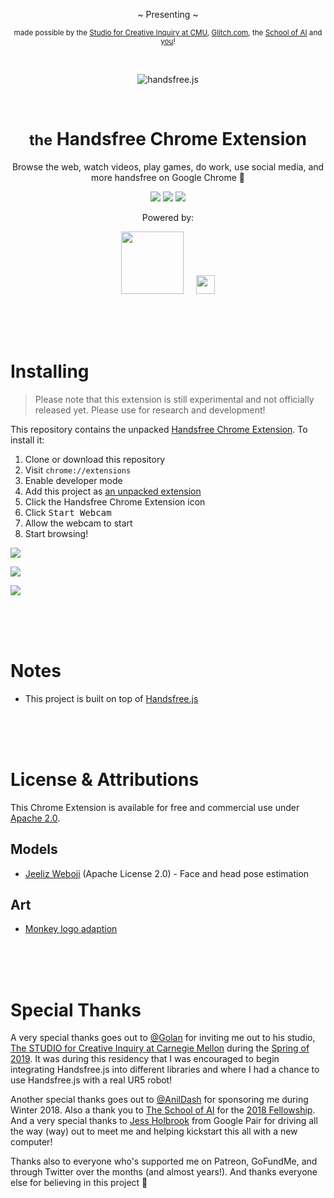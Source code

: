 <div align="center">
  <p>~ Presenting ~</p>
  <p><small>made possible by the <a href="https://www.cmu.edu/cfa/studio/index.html">Studio for Creative Inquiry at CMU</a>, <a href="https://glitch.com/@handsfreejs">Glitch.com</a>, the <a href="https://youtu.be/CJDpF4xUieY?t=58">School of AI</a> and <a href="https://patreon.com/handsfreejs">you</a>!</small></p>
  <br>
  <p><img src="https://i.imgur.com/lBdg97f.gif" alt="handsfree.js"></p>
  <br>
  <h1><small>the</small> Handsfree Chrome Extension</h1>
  <p>Browse the web, watch videos, play games, do work, use social media, and more handsfree on Google Chrome 👋</p>
  <p>
    <img class="mr-1" src="https://img.shields.io/github/last-commit/handsfreejs/handsfree-chrome.svg"> <img class="mr-1" src="https://img.shields.io/github/issues/handsfreejs/handsfree-chrome/bugs?label=bugs">
    <img src="https://img.shields.io/github/issues/handsfreejs/handsfree-chrome/request?label=requests">
  </p>
  <p>Powered by:</p>
  <p><a href="https://github.com/jeeliz/jeelizWeboji"><img width=100 src="https://jeeliz.com/wp-content/uploads/2018/01/LOGO_JEELIZ_BLUE.png"></a> &nbsp;&nbsp;&nbsp;
  <a href="https://github.com/tensorflow/tfjs-models/"><img src='https://i.imgur.com/KqlnNuA.png' height=30></a>
</div>

<br>
<br>
<br>

# Installing

> Please note that this extension is still experimental and not officially released yet. Please use for research and development!

This repository contains the unpacked [Handsfree Chrome Extension](https://handsfree.js.org/#/chrome). To install it:

1. Clone or download this repository
2. Visit `chrome://extensions`
3. Enable developer mode
4. Add this project as [an unpacked extension](https://developer.chrome.com/extensions/getstarted#manifest)
5. Click the Handsfree Chrome Extension icon
6. Click <kbd>Start Webcam</kbd>
7. Allow the webcam to start
8. Start browsing!

![](https://i.imgur.com/q2M8eFA.jpg)

![](https://i.imgur.com/MFes7pL.jpg)

![](https://i.imgur.com/oFbweZr.jpg)

<br>
<br>
<br>

# Notes

- This project is built on top of [Handsfree.js](https://github.com/handsfreejs/handsfree)

<br>
<br>
<br>

# License & Attributions

This Chrome Extension is available for free and commercial use under [Apache 2.0](http://www.apache.org/licenses/LICENSE-2.0.html).

## Models

- [Jeeliz Weboji](https://github.com/jeeliz/jeelizWeboji) (Apache License 2.0) - Face and head pose estimation

## Art

- [Monkey logo adaption](https://www.designevo.com/apps/logo/?name=cute-monkey-and-interesting-gaming)

<br>
<br>
<br>

# Special Thanks

A very special thanks goes out to [@Golan](https://twitter.com/golan) for inviting me out to his studio, [The STUDIO for Creative Inquiry at Carnegie Mellon](http://studioforcreativeinquiry.org/) during the [Spring of 2019](https://www.flickr.com/photos/creativeinquiry/albums/72157703188612302). It was during this residency that I was encouraged to begin integrating Handsfree.js into different libraries and where I had a chance to use Handsfree.js with a real UR5 robot!

Another special thanks goes out to [@AnilDash](https://twitter.com/anildash) for sponsoring me during Winter 2018. Also a thank you to [The School of AI](https://twitter.com/SchoolOfAIOffic) for the [2018 Fellowship](https://www.youtube.com/watch?v=CJDpF4xUieY&t=58). And a very special thanks to [Jess Holbrook](https://twitter.com/jessscon) from Google Pair for driving all the way (way) out to meet me and helping kickstart this all with a new computer!

Thanks also to everyone who's supported me on Patreon, GoFundMe, and through Twitter over the months (and almost years!). And thanks everyone else for believing in this project 👋
